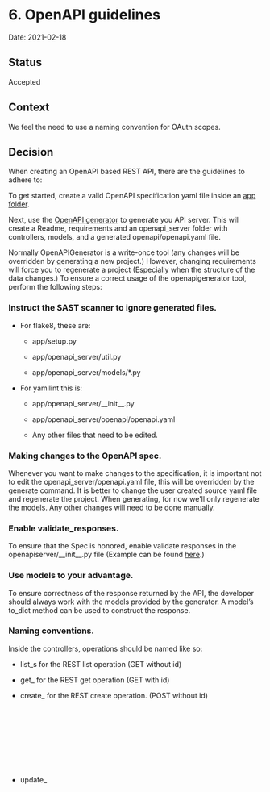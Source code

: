 # 6. OpenAPI guidelines

Date: 2021-02-18

## Status

Accepted

## Context

We feel the need to use a naming convention for OAuth scopes.

## Decision


When creating an OpenAPI based REST API, there are the guidelines to adhere to:

To get started, create a valid OpenAPI specification yaml file inside an [app folder](https://github.com/vwt-digital/operational-data-hub/blob/develop/coding_guidelines/adr/0003-repo-directory-structure.md).

Next, use the [OpenAPI generator](  https://github.com/OpenAPITools/openapi-generator) to generate you API server. This will create a Readme, requirements and an openapi_server folder with controllers, models, and a generated openapi/openapi.yaml file.

Normally OpenAPIGenerator is a write-once tool (any changes will be overridden by generating a new project.) However, changing requirements will force you to regenerate a project (Especially when the structure of the data changes.) To ensure a correct usage of the openapigenerator tool, perform the following steps:

### Instruct the SAST scanner to ignore generated files.

-   For flake8, these are:
    
    -   app/setup.py
        
    -   app/openapi_server/util.py
        
    -   app/openapi_server/models/*.py

-   For yamllint this is:
    
    -   app/openapi_server/\_\_init__.py
        
    -   app/openapi_server/openapi/openapi.yaml
        
    -   Any other files that need to be edited.

    

### Making changes to the OpenAPI spec.

Whenever you want to make changes to the specification, it is important not to edit the openapi_server/openapi.yaml file, this will be overridden by the generate command. It is better to change the user created source yaml file and regenerate the project. When generating, for now we'll only regenerate the models. Any other changes will need to be done manually. 


### Enable validate_responses.

To ensure that the Spec is honored, enable validate responses in the openapiserver/\_\_init__.py file (Example can be found [here](https://github.com/vwt-digital-solutions/snbplanningapi/blob/develop/api_server/openapi_server/__init__.py#L20).)

### Use models to your advantage.

To ensure correctness of the response returned by the API, the developer should always work with the models provided by the generator. A model’s to_dict method can be used to construct the response.

### Naming conventions.

Inside the controllers, operations should be named like so:

-   list_<object>s for the REST list operation (GET without id)
    
-   get_<object> for the REST get operation (GET with id)
    
-   create_<object> for the REST create operation. (POST without id)
    
-   update_<object> for the update operation (POST, PUT with id)


## Consequences
Regenerating only the models is a step in the right direction, but not perfect as it could lead to outdated controllers. In the future a solution as described in [This StackOverflow question](https://stackoverflow.com/questions/45680298/cleanest-way-to-glue-generated-flask-app-code-swagger-codegen-to-backend-imple/47554626#47554626) could be more desirable. 